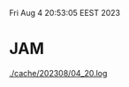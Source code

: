 Fri Aug  4 20:53:05 EEST 2023
# JAM
<a href='./cache/202308/04_20.log'>./cache/202308/04_20.log</a>
